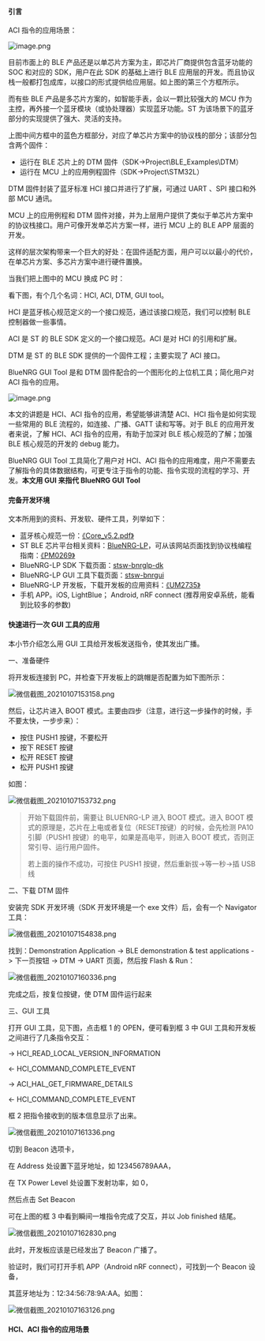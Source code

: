 #### 引言

ACI 指令的应用场景：

![image.png](assets/1610521299154-5a38eb96-fb0c-4134-8f71-15f1e9bd0672.png)

目前市面上的 BLE 产品还是以单芯片方案为主，即芯片厂商提供包含蓝牙功能的 SOC 和对应的 SDK，用户在此 SDK 的基础上进行 BLE 应用层的开发。而且协议栈一般都打包成库，以接口的形式提供给应用层。如上图的第三个方框所示。

而有些 BLE 产品是多芯片方案的，如智能手表，会以一颗比较强大的 MCU 作为主控，再外接一个蓝牙模块（或协处理器）实现蓝牙功能。ST 为该场景下的蓝牙部分的实现提供了强大、灵活的支持。

上图中间方框中的蓝色方框部分，对应了单芯片方案中的协议栈的部分；该部分包含两个固件：

- 运行在 BLE 芯片上的 DTM 固件（SDK->Project\BLE_Examples\DTM）
- 运行在 MCU 上的应用例程固件（SDK->Project\STM32L）

DTM 固件封装了蓝牙标准 HCI 接口并进行了扩展，可通过 UART 、SPI 接口和外部 MCU 通讯。

MCU 上的应用例程和 DTM 固件对接，并为上层用户提供了类似于单芯片方案中的协议栈接口。用户可像开发单芯片方案一样，进行 MCU 上的 BLE APP 层面的开发。

这样的层次架构带来一个巨大的好处：在固件适配方面，用户可以以最小的代价，在单芯片方案、多芯片方案中进行硬件置换。



当我们把上图中的 MCU 换成 PC 时：



看下图，有个几个名词：HCI, ACI, DTM, GUI tool。

HCI 是蓝牙核心规范定义的一个接口规范，通过该接口规范，我们可以控制 BLE 控制器做一些事情。

ACI 是 ST 的 BLE SDK 定义的一个接口规范。ACI 是对 HCI 的引用和扩展。

DTM 是 ST 的 BLE SDK 提供的一个固件工程；主要实现了 ACI 接口。

BlueNRG GUI Tool 是和 DTM 固件配合的一个图形化的上位机工具；简化用户对 ACI 指令的应用。

![image.png](assets/1610000240194-47707885-b276-4bab-bfdf-f60961be95e7.png)

本文的讲题是 HCI、ACI 指令的应用，希望能够讲清楚 ACI、HCI 指令是如何实现一些常用的 BLE 流程的，如连接、广播、GATT 读和写等。对于 BLE 的应用开发者来说，了解 HCI、ACI 指令的应用，有助于加深对 BLE 核心规范的了解；加强 BLE 核心规范的开发的 debug 能力。

BlueNRG GUI Tool 工具简化了用户对 HCI、ACI 指令的应用难度，用户不需要去了解指令的具体数据结构，可更专注于指令的功能、指令实现的流程的学习、开发。**本文用 GUI 来指代 BlueNRG GUI Tool**



#### 完备开发环境

文本所用到的资料、开发软、硬件工具，列举如下：

- 蓝牙核心规范一份：[《Core_v5.2.pdf》](https://www.bluetooth.org/docman/handlers/downloaddoc.ashx?doc_id=478726)
- ST BLE 芯片平台相关资料：[BlueNRG-LP](https://www.st.com/content/st_com/en/products/wireless-transceivers-mcus-and-modules/bluetooth-bluetooth-low-energy/bluenrg-lp.html#documentation)，可从该网站页面找到协议栈编程指南：[《PM0269》](https://www.st.com/resource/en/programming_manual/dm00698052-bluetooth-le-stack-v3x-programming-guidelines-stmicroelectronics.pdf)
- BlueNRG-LP SDK 下载页面：[stsw-bnrglp-dk](https://www.st.com/content/st_com/en/products/embedded-software/evaluation-tool-software/stsw-bnrglp-dk.html)
- BlueNRG-LP GUI 工具下载页面：[stsw-bnrgui](https://www.st.com/content/st_com/en/products/embedded-software/wireless-connectivity-software/stsw-bnrgui.html)
- BlueNRG-LP 开发板，下载开发板的应用资料：[《UM2735》](https://www.st.com/resource/en/user_manual/dm00711446-bluenrglp-development-kits-stmicroelectronics.pdf)
- 手机 APP。iOS, LightBlue； Android, nRF connect (推荐用安卓系统，能看到比较多的参数)



#### 快速进行一次 GUI 工具的应用

本小节介绍怎么用 GUI 工具给开发板发送指令，使其发出广播。



一、准备硬件

将开发板连接到 PC，并检查下开发板上的跳帽是否配置为如下图所示：

![微信截图_20210107153158.png](assets/1610004743692-a6067db8-c305-4595-b154-ee38274d0874.png)

然后，让芯片进入 BOOT 模式。主要由四步（注意，进行这一步操作的时候，手不要太快，一步步来）：

- 按住 PUSH1 按键，不要松开
- 按下 RESET 按键
- 松开 RESET 按键
- 松开 PUSH1 按键

如图：

![微信截图_20210107153732.png](assets/1610005205984-acf1c9e0-419e-47ba-9889-8a972b89d86c.png)

> 开始下载固件前，需要让 BLUENRG-LP 进入 BOOT 模式。进入 BOOT 模式的原理是，芯片在上电或者复位（RESET按键）的时候，会先检测 PA10 引脚（PUSH1 按键）的电平，如果是高电平，则进入 BOOT 模式，否则正常引导、运行用户固件。
>
> 若上面的操作不成功，可按住 PUSH1 按键，然后重新拔->等一秒->插 USB 线



二、下载 DTM 固件

安装完 SDK 开发环境（SDK 开发环境是一个 exe 文件）后，会有一个 Navigator 工具：

![微信截图_20210107154838.png](assets/1610005736884-0fb86a4d-20f4-4b6b-95e3-21b4f8d86d00.png)

找到：Demonstration Application -> BLE demonstration & test applications -> 下一页按钮 -> DTM -> UART 页面，然后按 Flash & Run：

![微信截图_20210107160336.png](assets/1610006634368-70ff88d3-87b4-40a4-9165-caa2b48f0918.png)

完成之后，按复位按键，使 DTM 固件运行起来



三、GUI 工具

打开 GUI 工具，见下图，点击框 1 的 OPEN，便可看到框 3 中 GUI 工具和开发板之间进行了几条指令交互：

-> HCI_READ_LOCAL_VERSION_INFORMATION

<- HCI_COMMAND_COMPLETE_EVENT

-> ACI_HAL_GET_FIRMWARE_DETAILS

<- HCI_COMMAND_COMPLETE_EVENT

框 2 把指令接收到的版本信息显示了出来。

![微信截图_20210107161336.png](assets/1610007528517-39e5db4e-1d44-4d77-b5b3-521e1d2a42b7.png)

切到 Beacon 选项卡，

在 Address 处设置下蓝牙地址，如 123456789AAA，

在 TX Power Level 处设置下发射功率，如 0，

然后点击 Set Beacon

可在上图的框 3 中看到瞬间一堆指令完成了交互，并以 Job finished 结尾。

![微信截图_20210107162830.png](assets/1610008122992-7e37733d-0c49-47f0-a862-0b458cc220ba.png)

此时，开发板应该是已经发出了 Beacon 广播了。

验证时，我们可打开手机 APP（Android nRF connect），可找到一个 Beacon 设备，

其蓝牙地址为：12:34:56:78:9A:AA。如图：

![微信截图_20210107163126.png](assets/1610008296346-0836dc51-3b43-451b-b0d1-acea993e8275.png)



#### HCI、ACI 指令的应用场景

####  